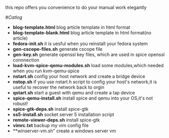 this repo offers you convenience to do your manual work elegantly

#*Catlog*
+ **blog-template.html** blog article template in html format 
+ **blog-template-blank.html** blog article template in html format(no article)
+ **fedora-init.sh** it is uesful when you reinstall your fedora system
+ **gen-cscope-files.sh** generate cscope file
+ **gen-key.sh** generate openssl key files, which are used in spice openssl connnection
+ **load-kvm-spice-qemu-modules.sh** load some modules,which needed when you run kvm-qemu-spice
+ **nstart.sh** config your host network and create a bridge device
+ **nstop.sh** if you use nstart.h script to config your host's network,it is useful to recover the network back to orgin
+ **qstart.sh** start a guest with qemu and create a tap device
+ **spice-qemu-install.sh** install spice and qemu into your OS,it's not robust!
+ **spice-gtk-deps.sh** install spice-gtk
+ **ss5-install.sh** socket server 5 installation script
+ **remote-viewer-deps.sh** install spice-gtk
+ **vimrc.txt** backup my vim config file 
+ **winserver-vm.sh" create a windows server vm
